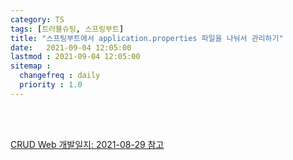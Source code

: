 ```yaml
---
category: TS
tags: [트러블슈팅, 스프링부트]
title: "스프팅부트에서 application.properties 파일을 나눠서 관리하기"
date:   2021-09-04 12:05:00 
lastmod : 2021-09-04 12:05:00
sitemap :
  changefreq : daily
  priority : 1.0
---
```


<br/><br/>

[CRUD Web 개발일지: 2021-08-29 참고](https://taegyunwoo.github.io/CRUD_Web/2021-08-29#5)